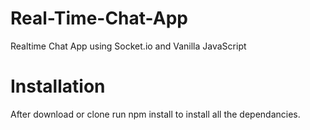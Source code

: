 # Real-Time-Chat-App
Realtime Chat App using Socket.io and Vanilla JavaScript

# Installation
After download or clone run npm install to install all the dependancies.

